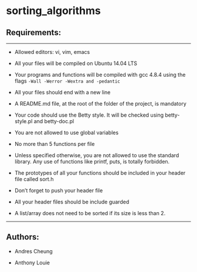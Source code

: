 # sorting_algorithms

## Requirements:
---

 * Allowed editors: vi, vim, emacs

 * All your files will be compiled on Ubuntu 14.04 LTS

 * Your programs and functions will be compiled with gcc 4.8.4 using the flags ```-Wall -Werror -Wextra and -pedantic```

 * All your files should end with a new line

 * A README.md file, at the root of the folder of the project, is mandatory

 * Your code should use the Betty style. It will be checked using betty-style.pl and betty-doc.pl

 * You are not allowed to use global variables

 * No more than 5 functions per file

 * Unless specified otherwise, you are not allowed to use the standard library. Any use of functions like printf, puts, is totally forbidden.

 * The prototypes of all your functions should be included in your header file called sort.h

 * Don’t forget to push your header file

 * All your header files should be include guarded

 * A list/array does not need to be sorted if its size is less than 2.
---

## Authors:

 * Andres Cheung

 * Anthony Louie